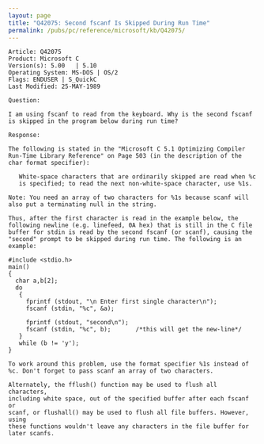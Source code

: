 ```yaml
---
layout: page
title: "Q42075: Second fscanf Is Skipped During Run Time"
permalink: /pubs/pc/reference/microsoft/kb/Q42075/
---
```


	Article: Q42075
	Product: Microsoft C
	Version(s): 5.00   | 5.10
	Operating System: MS-DOS | OS/2
	Flags: ENDUSER | S_QuickC
	Last Modified: 25-MAY-1989
	
	Question:
	
	I am using fscanf to read from the keyboard. Why is the second fscanf
	is skipped in the program below during run time?
	
	Response:
	
	The following is stated in the "Microsoft C 5.1 Optimizing Compiler
	Run-Time Library Reference" on Page 503 (in the description of the
	char format specifier):
	
	   White-space characters that are ordinarily skipped are read when %c
	   is specified; to read the next non-white-space character, use %1s.
	
	Note: You need an array of two characters for %1s because scanf will
	also put a terminating null in the string.
	
	Thus, after the first character is read in the example below, the
	following newline (e.g. linefeed, 0A hex) that is still in the C file
	buffer for stdin is read by the second fscanf (or scanf), causing the
	"second" prompt to be skipped during run time. The following is an
	example:
	
	#include <stdio.h>
	main()
	{
	  char a,b[2];
	  do
	   {
	     fprintf (stdout, "\n Enter first single character\n");
	     fscanf (stdin, "%c", &a);
	
	     fprintf (stdout, "second\n");
	     fscanf (stdin, "%c", b);       /*this will get the new-line*/
	   }
	   while (b != 'y');
	}
	
	To work around this problem, use the format specifier %1s instead of
	%c. Don't forget to pass scanf an array of two characters.
	
	Alternately, the fflush() function may be used to flush all characters,
	including white space, out of the specified buffer after each fscanf or
	scanf, or flushall() may be used to flush all file buffers. However, using
	these functions wouldn't leave any characters in the file buffer for
	later scanfs.
